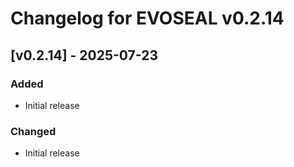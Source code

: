 # Changelog for EVOSEAL v0.2.14

## [v0.2.14] - 2025-07-23

### Added
- Initial release

### Changed
- Initial release

